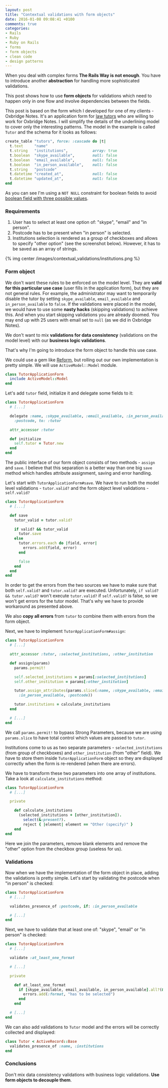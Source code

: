 ```yaml
---
layout: post
title: "Contextual validations with form objects"
date: 2016-01-08 09:08:41 +0100
comments: true
categories:
- Rails
- Ruby
- Ruby on Rails
- forms
- form objects
- clean code
- design patterns
---
```


When you deal with complex forms **The Rails Way is not enough**. You have to introduce another **abstraction** for handling more sophisticated validations.

This post shows how to use **form objects** for validations which need to happen only in one flow and involve dependencies between the fields.

<!-- more -->

This post is based on the form which I developed for one of my clients - Oxbridge Notes. It's an application form for [law tutors](https://www.oxbridgenotes.co.uk/) who are willing to work for Oxbridge Notes. I will simplify the details of the underlining model to cover only the interesting patterns. The model in the example is called ```Tutor``` and the schema for it looks as follows:

```ruby
create_table "tutors", force: :cascade do |t|
  t.text     "name"
  t.string   "institutions",           array: true
  t.boolean  "skype_available",        null: false
  t.boolean  "email_available",        null: false
  t.boolean  "in_person_available",    null: false
  t.string   "postcode"
  t.datetime "created_at",             null: false
  t.datetime "updated_at",             null: false
end
```

As you can see I'm using a ```NOT NULL``` constraint for boolean fields to avoid [boolean field with three possible values](/blog/2015/01/31/11-easy-to-fix-ruby-slash-ruby-on-rails-mistakes/).

### Requirements

1. User has to select at least one option of: "skype", "email" and "in person".
2. Postcode has to be present when "in person" is selected.
3. Institutions selection is rendered as a group of checkboxes and allows to specify "other option" (see the screenshot below). However, it has to be saved as an array of strings.

{% img center /images/contextual_validations/institutions.png %}

### Form object

We don't want these rules to be enforced on the model level. They are **valid for this particular use case** (user fills in the application form), but they are not general rules. For example, the administrator may want to temporarily disable the tutor by setting ```skype_available```, ```email_available``` and ```in_person_available``` to ```false```. If the validations were placed in the model, we would have to use some **nasty hacks** (skipping validations) to achieve this. And when you start skipping validations you are already doomed. You may end up with 25 users with email set to ```null``` (as we did in Oxbridge Notes).

We don't want to mix **validations for data consistency** (validations on the model level) with our **business logic validations**.

That's why I'm going to introduce the form object to handle this use case.

We could use a gem like [Reform](https://github.com/apotonick/reform), but rolling out our own implementation is pretty simple. We will use ```ActiveModel::Model``` module.

```ruby
class TutorApplicationForm
  include ActiveModel::Model
end
```

Let's add ```tutor``` field, initialize it and delegate some fields to it:

```ruby
class TutorApplicationForm
  # [...]

  delegate :name, :skype_available, :email_available, :in_person_available,
    :postcode, to: :tutor

  attr_accessor :tutor

  def initialize
    self.tutor = Tutor.new
  end
end
```

The public interface of our form object consists of two methods - ```assign``` and ```save```. I believe that this separation is a better way than one big ```save``` method which handles attribute assignment, saving and error handling.

Let's start with ```TutorApplicationForm#save```. We have to run both the model level validations - ```tutor.valid?``` and the form object level validations - ```self.valid?```

```ruby
class TutorApplicationForm
  # [...]

  def save
    tutor_valid = tutor.valid?

    if valid? && tutor_valid
      tutor.save
    else
      tutor.errors.each do |field, error|
        errors.add(field, error)
      end

      false
    end
  end
end
```

In order to get the errors from the two sources we have to make sure that both ```self.valid?``` and ```tutor.valid?``` are executed. Unfortunately, ```if valid? && tutor.valid?``` won't execute ```tutor.valid?``` if ```self.valid?``` is false, so we won't get errors for the tutor model. That's why we have to provide workaround as presented above.

We also **copy all errors** from ```tutor``` to combine them with errors from the form object.

Next, we have to implement ```TutorApplicationForm#assign```:

```ruby
class TutorApplicationForm
  # [...]

  attr_accessor :tutor, :selected_institutions, :other_institution

  def assign(params)
    params.permit!

    self.selected_institutions = params[:selected_institutions]
    self.other_institution = params[:other_institution]

    tutor.assign_attributes(params.slice(:name, :skype_available, :email_available,
      :in_person_available, :postcode))

    tutor.institutions = calculate_institutions
  end

  # [...]
end
```

We call ```params.permit!``` to bypass Strong Parameters, because we are using ```params.slice``` to have total control which values are passed to ```tutor```.

Institutions come to us as two separate parameters - ```selected_institutions``` (from group of checkboxes) and ```other_institution``` (from "other" field). We have to store them inside ```TutorApplicationForm``` object so they are displayed correctly when the form is re-rendered (when there are errors).

We have to transform these two parameters into one array of institutions. Take a look at ```calculate_institutions``` method:

```ruby
class TutorApplicationForm
  # [...]

  private

    def calculate_institutions
      (selected_institutions + [other_institution]).
        select(&:present?).
        reject { |element| element == "Other (specify)" }
    end
end
```

Here we join the parameters, remove blank elements and remove the "other" option from the checkbox group (useless for us).

### Validations

Now when we have the implementation of the form object in place, adding the validations is pretty simple. Let's start by validating the postcode when "in person" is checked:

```ruby
class TutorApplicationForm
  # [...]

  validates_presence_of :postcode, if: :in_person_available

  # [...]
end
```

Next, we have to validate that at least one of: "skype", "email" or "in person" is checked:

```ruby
class TutorApplicationForm
  # [...]

  validate :at_least_one_format

  # [...]

  private

    def at_least_one_format
      if [skype_available, email_available, in_person_available].all?(&:blank?)
        errors.add(:format, "has to be selected")
      end
    end

  # [...]
end
```

We can also add validations to ```Tutor``` model and the errors will be correctly collected and displayed:

```ruby
class Tutor < ActiveRecord::Base
  validates_presence_of :name, :institutions
end
```

### Conclusions

Don't mix data consistency validations with business logic validations. **Use form objects to decouple them**.
